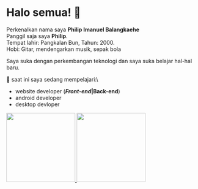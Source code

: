 # Halo semua! 👋

Perkenalkan nama saya **Philip Imanuel Balangkaehe**\
Panggil saja saya **Philip**.\
Tempat lahir: Pangkalan Bun, Tahun: 2000.\
Hobi: Gitar, mendengarkan musik, sepak bola

Saya suka dengan perkembangan teknologi dan saya suka belajar hal-hal baru.

🌱 saat ini saya sedang mempelajari:\
- website developer (**_Front-end_|Back-end**)<br/> 
- android developer<br/>
- desktop devloper

<p align="left">
<a href="https://github.com/pib0student">
  <img height="180em" src="https://github-readme-stats-eight-theta.vercel.app/api?username=pib0student&show_icons=true&theme=algolia&include_all_commits=true&count_private=true"/>
  <img height="180em" src="https://github-readme-stats-eight-theta.vercel.app/api/top-langs/?username=pib0student&layout=compact&langs_count=8&theme=algolia"/>
</a>
</p>




